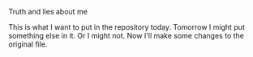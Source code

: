 Truth and lies about me

This is what I want to put in the repository today. Tomorrow I might put something else in it. Or I might not.
Now I'll make some changes to the original file.



